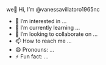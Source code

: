 we👋 Hi, I’m @vanessavillatoro1965nc
- 👀 I’m interested in ...
- 🌱 I’m currently learning ...
- 💞️ I’m looking to collaborate on ...
- 📫 How to reach me ...
- 😄 Pronouns: ...
- ⚡ Fun fact: ...

<!---
vanessavillatoro1965nc/vanessavillatoro1965nc is a ✨ special ✨ repository because its `README.md` (this file) appears on your GitHub profile.
You can click the Preview link to take a look at your changes.
--->
